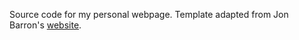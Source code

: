 Source code for my personal webpage. Template adapted from Jon Barron's [website](https://jonbarron.info/).
